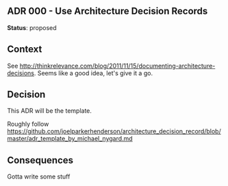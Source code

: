 ADR 000 - Use Architecture Decision Records
----

**Status**: proposed

Context
---

See http://thinkrelevance.com/blog/2011/11/15/documenting-architecture-decisions.  Seems
like a good idea, let's give it a go.

Decision
---

This ADR will be the template.

Roughly follow https://github.com/joelparkerhenderson/architecture_decision_record/blob/master/adr_template_by_michael_nygard.md

Consequences
----

Gotta write some stuff
